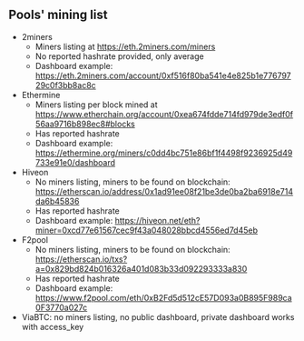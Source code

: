 


## Pools' mining list
* 2miners
  * Miners listing at https://eth.2miners.com/miners
  * No reported hashrate provided, only average
  * Dashboard example: https://eth.2miners.com/account/0xf516f80ba541e4e825b1e77679729c0f3bb8ac8c
* Ethermine
  * Miners listing per block mined at https://www.etherchain.org/account/0xea674fdde714fd979de3edf0f56aa9716b898ec8#blocks
  * Has reported hashrate
  * Dashboard example: https://ethermine.org/miners/c0dd4bc751e86bf1f4498f9236925d49733e91e0/dashboard
* Hiveon
  * No miners listing, miners to be found on blockchain: https://etherscan.io/address/0x1ad91ee08f21be3de0ba2ba6918e714da6b45836
  * Has reported hashrate
  * Dashboard example: https://hiveon.net/eth?miner=0xcd77e61567cec9f43a048028bbcd4556ed7d45eb
* F2pool
  * No miners listing, miners to be found on blockchain: https://etherscan.io/txs?a=0x829bd824b016326a401d083b33d092293333a830
  * Has reported hashrate
  * Dashboard example: https://www.f2pool.com/eth/0xB2Fd5d512cE57D093a0B895F989ca0F3770a027c
* ViaBTC: no miners listing, no public dashboard, private dashboard works with access_key

